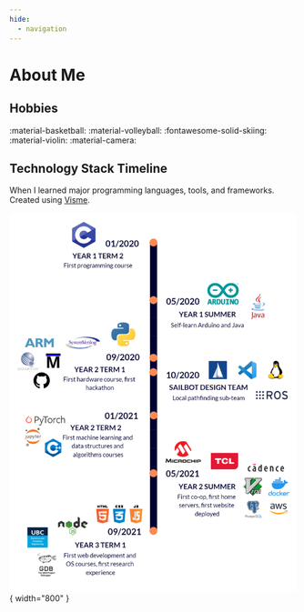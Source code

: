 ```yaml
---
hide:
  - navigation
---
```


# About Me

## Hobbies

:material-basketball: :material-volleyball: :fontawesome-solid-skiing: :material-violin: :material-camera:

## Technology Stack Timeline

When I learned major programming languages, tools, and frameworks. Created using [Visme](https://my.visme.co/view/g7yv1g9x-dz6517od1rew5k0w).

![Technology Stack Timeline](./assets/tech_stack_timeline.png){ width="800" }
